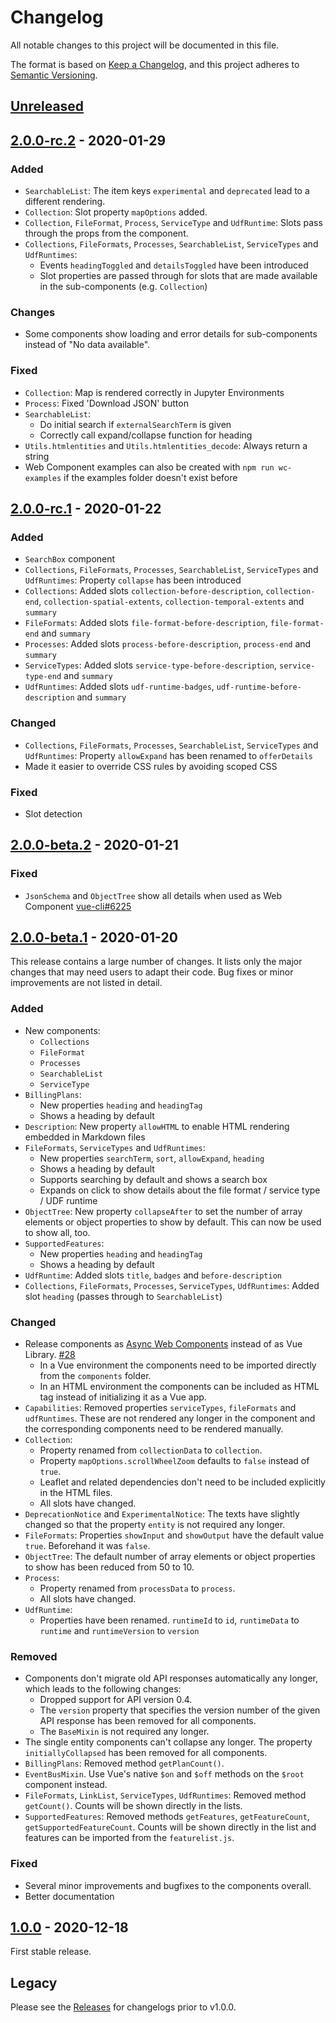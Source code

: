 # Changelog
All notable changes to this project will be documented in this file.

The format is based on [Keep a Changelog](https://keepachangelog.com/en/1.0.0/),
and this project adheres to [Semantic Versioning](https://semver.org/spec/v2.0.0.html).

## [Unreleased]


## [2.0.0-rc.2] - 2020-01-29

### Added
- `SearchableList`: The item keys `experimental` and `deprecated` lead to a different rendering.
- `Collection`: Slot property `mapOptions` added.
- `Collection`, `FileFormat`, `Process`, `ServiceType` and `UdfRuntime`: Slots pass through the props from the component.
- `Collections`, `FileFormats`, `Processes`, `SearchableList`, `ServiceTypes` and `UdfRuntimes`:
    - Events `headingToggled` and `detailsToggled` have been introduced
	- Slot properties are passed through for slots that are made available in the sub-components (e.g. `Collection`)

### Changes
- Some components show loading and error details for sub-components instead of "No data available".

### Fixed
- `Collection`: Map is rendered correctly in Jupyter Environments
- `Process`: Fixed 'Download JSON' button
- `SearchableList`:
    - Do initial search if `externalSearchTerm` is given
    - Correctly call expand/collapse function for heading
- `Utils.htmlentities` and `Utils.htmlentities_decode`: Always return a string
- Web Component examples can also be created with `npm run wc-examples` if the examples folder doesn't exist before


## [2.0.0-rc.1] - 2020-01-22

### Added
- `SearchBox` component
- `Collections`, `FileFormats`, `Processes`, `SearchableList`, `ServiceTypes` and `UdfRuntimes`: Property `collapse` has been introduced
- `Collections`: Added slots `collection-before-description`, `collection-end`, `collection-spatial-extents`, `collection-temporal-extents` and `summary`
- `FileFormats`: Added slots `file-format-before-description`, `file-format-end` and `summary`
- `Processes`: Added slots `process-before-description`, `process-end` and `summary`
- `ServiceTypes`: Added slots `service-type-before-description`, `service-type-end` and `summary`
- `UdfRuntimes`: Added slots `udf-runtime-badges`, `udf-runtime-before-description` and `summary`

### Changed
- `Collections`, `FileFormats`, `Processes`, `SearchableList`, `ServiceTypes` and `UdfRuntimes`: Property `allowExpand` has been renamed to `offerDetails`
- Made it easier to override CSS rules by avoiding scoped CSS

### Fixed
- Slot detection


## [2.0.0-beta.2] - 2020-01-21

### Fixed
- `JsonSchema` and `ObjectTree` show all details when used as Web Component [vue-cli#6225](https://github.com/vuejs/vue-cli/issues/6225)


## [2.0.0-beta.1] - 2020-01-20

This release contains a large number of changes. It lists only the major changes that may need users to adapt their code. Bug fixes or minor improvements are not listed in detail.

### Added
- New components:
	- `Collections`
	- `FileFormat`
	- `Processes`
	- `SearchableList`
	- `ServiceType`
- `BillingPlans`: 
	- New properties `heading` and `headingTag`
	- Shows a heading by default
- `Description`: New property `allowHTML` to enable HTML rendering embedded in Markdown files
- `FileFormats`, `ServiceTypes` and `UdfRuntimes`:
	- New properties `searchTerm`, `sort`, `allowExpand`, `heading`
	- Shows a heading by default
	- Supports searching by default and shows a search box
	- Expands on click to show details about the file format / service type / UDF runtime
- `ObjectTree`: New property `collapseAfter` to set the number of array elements or object properties to show by default. This can now be used to show all, too.
- `SupportedFeatures`: 
	- New properties `heading` and `headingTag`
	- Shows a heading by default
- `UdfRuntime`: Added slots `title`, `badges` and `before-description`
- `Collections`, `FileFormats`, `Processes`, `ServiceTypes`, `UdfRuntimes`: Added slot `heading` (passes through to `SearchableList`)

### Changed
- Release components as [Async Web Components](https://cli.vuejs.org/guide/build-targets.html#async-web-component) instead of as Vue Library. [#28](https://github.com/Open-EO/openeo-vue-components/issues/28)
	- In a Vue environment the components need to be imported directly from the `components` folder.
	- In an HTML environment the components can be included as HTML tag instead of initializing it as a Vue app.
- `Capabilities`: Removed properties `serviceTypes`, `fileFormats` and `udfRuntimes`. These are not rendered any longer in the component and the corresponding components need to be rendered manually.
- `Collection`:
	- Property renamed from `collectionData` to `collection`.
	- Property `mapOptions.scrollWheelZoom` defaults to `false` instead of `true`.
	- Leaflet and related dependencies don't need to be included explicitly in the HTML files.
	- All slots have changed.
- `DeprecationNotice` and `ExperimentalNotice`: The texts have slightly changed so that the property `entity` is not required any longer.
- `FileFormats`: Properties `showInput` and `showOutput` have the default value `true`. Beforehand it was `false`.
- `ObjectTree`: The default number of array elements or object properties to show has been reduced from 50 to 10.
- `Process`: 
	- Property renamed from `processData` to `process`.
	- All slots have changed.
- `UdfRuntime`:
	- Properties have been renamed. `runtimeId` to `id`, `runtimeData` to `runtime` and `runtimeVersion` to `version`

### Removed
- Components don't migrate old API responses automatically any longer, which leads to the following changes:
	- Dropped support for API version 0.4.
	- The `version` property that specifies the version number of the given API response has been removed for all components.
	- The `BaseMixin` is not required any longer.
- The single entity components can't collapse any longer. The property `initiallyCollapsed` has been removed for all components.
- `BillingPlans`: Removed method `getPlanCount()`.
- `EventBusMixin`. Use Vue's native `$on` and `$off` methods on the `$root` component instead.
- `FileFormats`, `LinkList`, `ServiceTypes`, `UdfRuntimes`: Removed method `getCount()`. Counts will be shown directly in the lists.
- `SupportedFeatures`: Removed methods `getFeatures`, `getFeatureCount`, `getSupportedFeatureCount`. Counts will be shown directly in the list and features can be imported from the `featurelist.js`.

### Fixed
- Several minor improvements and bugfixes to the components overall.
- Better documentation


## [1.0.0] - 2020-12-18

First stable release.

## Legacy

Please see the [Releases](https://github.com/Open-EO/openeo-vue-components/releases) for changelogs prior to v1.0.0.


[Unreleased]: https://github.com/Open-EO/openeo-vue-components/compare/v2.0.0-rc.2...HEAD
[2.0.0-rc.2]: https://github.com/Open-EO/openeo-vue-components/compare/v2.0.0-rc.1...v2.0.0-rc.2
[2.0.0-rc.1]: https://github.com/Open-EO/openeo-vue-components/compare/v2.0.0-beta.2...v2.0.0-rc.1
[2.0.0-beta.2]: https://github.com/Open-EO/openeo-vue-components/compare/v2.0.0-beta.1...v2.0.0-beta.2
[2.0.0-beta.1]: https://github.com/Open-EO/openeo-vue-components/compare/v1.0.0...v2.0.0-beta.1
[1.0.0]: https://github.com/Open-EO/openeo-vue-components/releases/tag/v1.0.0
